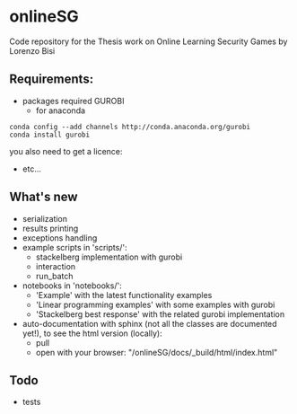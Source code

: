 # onlineSG
Code repository for the Thesis work on Online Learning Security Games by Lorenzo Bisi

## Requirements:
- packages required GUROBI
    + for anaconda

```
conda config --add channels http://conda.anaconda.org/gurobi
conda install gurobi
```

you also need to get a licence:

- etc...

## What's new
- serialization
- results printing
- exceptions handling
- example scripts in 'scripts/':
    + stackelberg implementation with gurobi
    + interaction
    + run_batch
- notebooks in 'notebooks/':
    + 'Example' with the latest functionality examples
    + 'Linear programming examples' with some examples with gurobi
    + 'Stackelberg best response' with the related gurobi implementation
- auto-documentation with sphinx (not all the classes are documented yet!), to see the html version (locally):
    + pull
    + open with your browser: "<your-path-to-clone>/onlineSG/docs/_build/html/index.html" 

## Todo
- tests